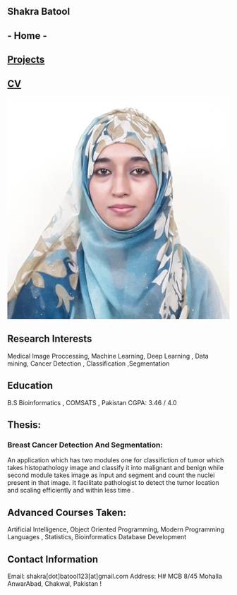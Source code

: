 ## Shakra Batool
## - Home -
## [Projects](https://github.com/Shakra100/shakra/blob/gh-pages/projects.html)
## [CV](https://github.com/Shakra100/shakra/blob/gh-pages/shakra_cv.pdf)
![image](https://github.com/Shakra100/shakra/blob/gh-pages/mine.jpg)
## Research Interests
Medical Image Proccessing, Machine Learning, Deep Learning , Data mining, Cancer Detection , Classification ,Segmentation




## Education
B.S Bioinformatics , COMSATS , Pakistan
CGPA: 3.46 / 4.0
## Thesis: 
### Breast Cancer Detection And Segmentation: 
An application which has two modules one for classifiction of tumor which takes histopathology image and classify it into malignant and benign while second module takes image as input and segment and count the nuclei present in that image. It facilitate pathologist to detect the tumor location and scaling efficiently and within less time .
## Advanced Courses Taken: 
Artificial Intelligence, Object Oriented Programming, Modern Programming Languages , Statistics, Bioinformatics Database Development



## Contact Information
Email:	shakra[dot]batool123[at]gmail.com
Address:	H# MCB 8/45 Mohalla AnwarAbad, Chakwal, Pakistan
!
